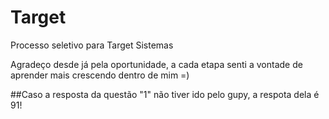 # Target
Processo seletivo para Target Sistemas

Agradeço desde já pela oportunidade, a cada etapa senti a vontade de aprender mais crescendo dentro de mim =)

##Caso a resposta da questão "1" não tiver ido pelo gupy, a respota dela é 91!
